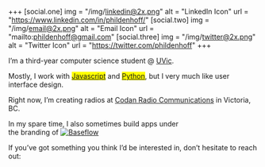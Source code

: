 +++
[social.one]
    img = "/img/linkedin@2x.png"
    alt = "LinkedIn Icon"
    url = "https://www.linkedin.com/in/phildenhoff/"
[social.two]
    img = "/img/email@2x.png"
    alt = "Email Icon"
    url = "mailto:phildenhoff@gmail.com"
[social.three]
    img = "/img/twitter@2x.png"
    alt = "Twitter Icon"
    url = "https://twitter.com/phildenhoff"
+++

I’m a third-year computer science student @ [UVic](https://uvic.ca). 

Mostly, I work with 
<mark class="highlight--yellow">[Javascript](/projects/#start-page)</mark>
and 
<mark class="highlight--blue">[Python](/projects/#hirethissnake)</mark>, but I very much like user interface design.

Right now, I’m creating radios at [Codan Radio Communications](https://www.codanradio.com) in Victoria, BC.

In my spare time, I also sometimes build apps under 
<span style="white-space:nowrap">the branding of [<img class="inline-image" src="/img/baseflow-logo@2x.png" alt="Baseflow">](https://baseflow.ca)</span>

If you’ve got something you think I’d be interested in,  don’t hesitate to reach out:
